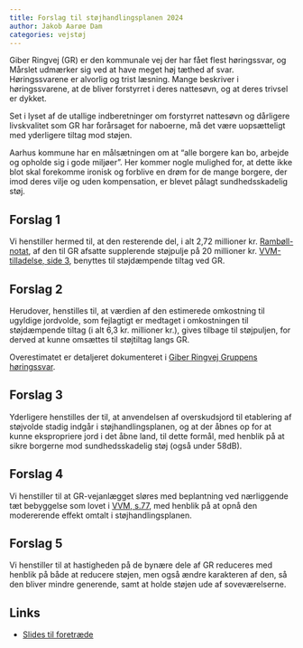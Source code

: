```yaml
---
title: Forslag til støjhandlingsplanen 2024
author: Jakob Aarøe Dam
categories: vejstøj
---
```


Giber Ringvej (GR) er den kommunale vej der har fået flest høringssvar, og Mårslet udmærker sig ved at have meget høj
tæthed af svar. Høringssvarene er alvorlig og trist læsning. Mange beskriver i høringssvarene, at de bliver forstyrret i
deres nattesøvn, og at deres trivsel er dykket.

Set i lyset af de utallige indberetninger om forstyrret nattesøvn og dårligere livskvalitet som GR har forårsaget for
naboerne, må det være uopsætteligt med yderligere tiltag mod støjen.

Aarhus kommune har en målsætningen om at “alle borgere kan bo, arbejde og opholde sig i gode miljøer”. Her kommer nogle
mulighed for, at dette ikke blot skal forekomme ironisk og forblive en drøm for de mange borgere, der imod deres vilje
og uden kompensation, er blevet pålagt sundhedsskadelig støj.

## Forslag 1

Vi henstiller hermed til, at den resterende del, i alt 2,72 millioner
kr. [Rambøll-notat](https://aarhusworks.com/assets/mtm-modsvar/2023-08-Ramboll-redegoerelse.pdf), af den til GR afsatte
supplerende støjpulje på 20 millioner
kr. [VVM-tilladelse, side 3](https://aarhusworks.com/assets/mtm-modsvar/2018-vvm-tilladelse-bering-beder-vejen.pdf#page=3),
benyttes til støjdæmpende tiltag ved GR.

## Forslag 2

Herudover, henstilles til, at værdien af den estimerede omkostning til ugyldige jordvolde, som fejlagtigt er medtaget i
omkostningen til støjdæmpende tiltag (i alt 6,3 kr. millioner kr.), gives tilbage til støjpuljen, for derved at kunne
omsættes til støjtiltag langs GR.

Overestimatet er detaljeret dokumenteret
i [Giber Ringvej Gruppens høringssvar](https://aarhusworks.com/assets/aak-stoejhandlingsplan-2024/høringssvar-2-aak-2024-v2.pdf).

## Forslag 3

Yderligere henstilles der til, at anvendelsen af overskudsjord til etablering af støjvolde stadig indgår i
støjhandlingsplanen, og at der åbnes op for at kunne ekspropriere jord i det åbne land, til dette formål, med henblik på
at sikre borgerne mod sundhedsskadelig støj (også under 58dB).

## Forslag 4

Vi henstiller til at GR-vejanlægget sløres med beplantning ved nærliggende tæt bebyggelse som lovet
i [VVM, s.77](https://aarhus.dk/media/41qmamcj/vvm-redegoerelse_beringbeder.pdf#page=77), med
henblik på at opnå den modererende effekt omtalt i støjhandlingsplanen.

## Forslag 5

Vi henstiller til at hastigheden på de bynære dele af GR reduceres med henblik på både at reducere støjen, men også
ændre karakteren af den, så den bliver mindre generende, samt at holde støjen ude af soveværelserne.

## Links

- [Slides til foretræde](/assets/aak-stoejhandlingsplan-2024/støjhandlingsplan-2024-slides.pdf)


